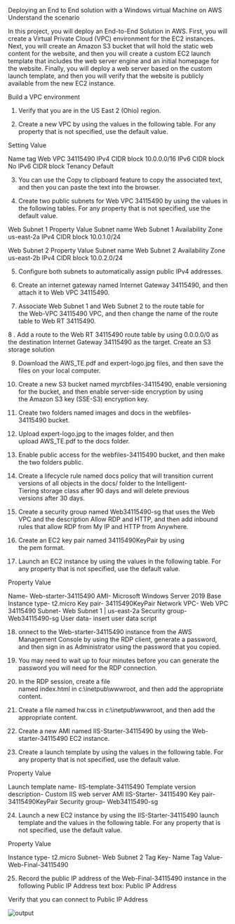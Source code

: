 Deploying an End to End solution with a Windows virtual Machine on AWS
Understand the scenario

In this project, you will deploy an End-to-End Solution in AWS. First, you will create a Virtual Private Cloud (VPC) environment for the EC2 instances. Next, you will create an Amazon S3 bucket that will hold the static web content for the website, and then you will create a custom EC2 launch template that includes the web server engine and an initial homepage for the website. Finally, you will deploy a web server based on the custom launch template, and then you will verify that the website is publicly available from the new EC2 instance.

Build a VPC environment

1. Verify that you are in the US East 2 (Ohio) region.
   
2. Create a new VPC by using the values in the following table. For any property that is not specified, use the default value.
   
Setting	Value

Name tag	Web VPC 34115490
IPv4 CIDR block	10.0.0.0/16
IPv6 CIDR block	No IPv6 CIDR block
Tenancy	Default

3. You can use the Copy to clipboard feature to copy the associated text, and then you can paste the text into the browser.

4. Create two public subnets for Web VPC 34115490 by using the values in the following tables. For any property that is not specified, use the default value.
   
Web Subnet 1
Property	Value
Subnet name	Web Subnet 1
Availability Zone	us-east-2a
IPv4 CIDR block	10.0.1.0/24

Web Subnet 2
Property	Value
Subnet name	Web Subnet 2
Availability Zone	us-east-2b
IPv4 CIDR block	10.0.2.0/24

5. Configure both subnets to automatically assign public IPv4 addresses.
   
6. Create an internet gateway named Internet Gateway 34115490, and then attach it to Web VPC 34115490.
 
7. Associate Web Subnet 1 and Web Subnet 2 to the route table for the Web-VPC 34115490 VPC, and then change the name of the route table to Web RT 34115490.

8 . Add a route to the Web RT 34115490 route table by using 0.0.0.0/0 as the destination Internet Gateway 34115490 as the target.
Create an S3 storage solution

9. Download the AWS_TE.pdf and expert-logo.jpg files, and then save the files on your local computer.
    
10. Create a new S3 bucket named myrcbfiles-34115490, enable versioning for the bucket, and then enable server-side encryption by using the Amazon S3 key (SSE-S3) encryption key.
    
11. Create two folders named images and docs in the webfiles-34115490 bucket.
  
12. Upload expert-logo.jpg to the images folder, and then upload AWS_TE.pdf to the docs folder.
  
13. Enable public access for the webfiles-34115490 bucket, and then make the two folders public.
    
14. Create a lifecycle rule named docs policy that will transition current versions of all objects in the docs/ folder to the Intelligent-Tiering storage class after 90 days and will delete previous versions after 30 days.
    
15. Create a security group named Web34115490-sg that uses the Web VPC and the description Allow RDP and HTTP, and then add inbound rules that allow RDP from My IP and HTTP from Anywhere.
    
16. Create an EC2 key pair named 34115490KeyPair by using the pem format.
    
17. Launch an EC2 instance by using the values in the following table. For any property that is not specified, use the default value.
    
Property	Value

Name-	Web-starter-34115490
AMI-	Microsoft Windows Server 2019 Base
Instance type-	t2.micro
Key pair-	34115490KeyPair
Network VPC-	Web VPC 34115490
Subnet-	Web Subnet 1 | us-east-2a
Security group-	Web34115490-sg
User data-	insert user data script
 
18. onnect to the Web-starter-34115490 instance from the AWS Management Console by using the RDP client, generate a password, and then sign in as Administrator using the password that you copied.
    
19. You may need to wait up to four minutes before you can generate the password you will need for the RDP connection.
    
20. In the RDP session, create a file named index.html in c:\inetpub\wwwroot, and then add the appropriate content.

21. Create a file named hw.css in c:\inetpub\wwwroot, and then add the appropriate content.

22. Create a new AMI named IIS-Starter-34115490 by using the Web-starter-34115490 EC2 instance.

23. Create a launch template by using the values in the following table. For any property that is not specified, use the default value.

Property	Value

Launch template name-	IIS-template-34115490
Template version description-	Custom IIS web server
AMI	IIS-Starter- 34115490
Key pair-	34115490KeyPair
Security group-	Web34115490-sg

24. Launch a new EC2 instance by using the IIS-Starter-34115490 launch template and the values in the following table. For any property that is not specified, use the default value.
    
Property	Value

Instance type-	t2.micro
Subnet-	Web Subnet 2
Tag Key-	Name
Tag Value-	Web-Final-34115490

25. Record the public IP address of the Web-Final-34115490 instance in the following Public IP Address text box: Public IP Address

Verify that you can connect to Public IP Address

![output](https://github.com/sumukhsm/Deploying-an-End-to-End-solution-with-a-Windows-virtual-Machine-on-AWS/assets/144142565/7ea8956b-056e-4d01-a9c4-85ae9cc06390)
